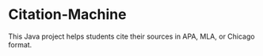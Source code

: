 # Citation-Machine
This Java project helps students cite their sources in APA, MLA, or Chicago format.
